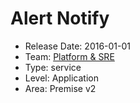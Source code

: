 # Alert Notify
* Release Date: 2016-01-01
* Team: [Platform & SRE](./../teams/platform.md)
* Type: service
* Level: Application
* Area: Premise v2
